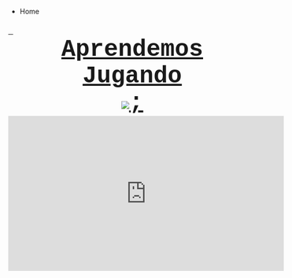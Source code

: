 
<ul class="breadcrumb">
  <li>Home</li>
</ul>
<html>
<body>
<h3><u><font face="courier new, courier, monospace">&nbsp;<font size="7"> <center>Aprendemos Jugando</center>

<body background="rainbow.jpg">


 <center> <img src="https://kinder3binamc.files.wordpress.com/2016/08/bienvenida.jpg" />;</center>






<iframe width="560" height="315" src="https://www.youtube.com/watch?v=4deUxsQOGps" frameborder="0" gesture="media" allow="encrypted-media" allowfullscreen></iframe>



  
 
 
 
  

  

 
  






